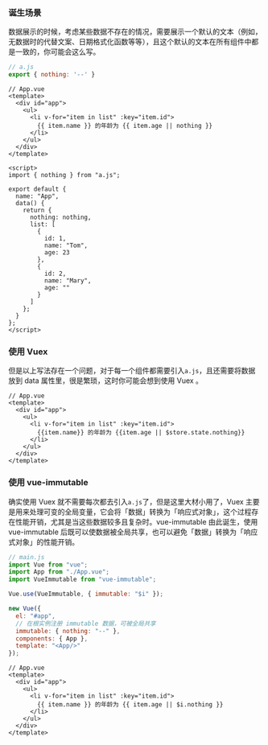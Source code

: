 ### 诞生场景

数据展示的时候，考虑某些数据不存在的情况，需要展示一个默认的文本（例如，无数据时的代替文案、日期格式化函数等等），且这个默认的文本在所有组件中都是一致的，你可能会这么写。

```js
// a.js
export { nothing: '--' }
```

```vue
// App.vue
<template>
  <div id="app">
    <ul>
      <li v-for="item in list" :key="item.id">
        {{ item.name }} 的年龄为 {{ item.age || nothing }}
      </li>
    </ul>
  </div>
</template>

<script>
import { nothing } from "a.js";

export default {
  name: "App",
  data() {
    return {
      nothing: nothing,
      list: [
        {
          id: 1,
          name: "Tom",
          age: 23
        },
        {
          id: 2,
          name: "Mary",
          age: ""
        }
      ]
    };
  }
};
</script>
```

### 使用 Vuex
但是以上写法存在一个问题，对于每一个组件都需要引入`a.js`，且还需要将数据放到 data 属性里，很是繁琐，这时你可能会想到使用 Vuex
。

```
// App.vue
<template>
  <div id="app">
    <ul>
      <li v-for="item in list" :key="item.id">
        {{item.name}} 的年龄为 {{item.age || $store.state.nothing}}
      </li>
    </ul>
  </div>
</template>
```

### 使用 vue-immutable
确实使用 Vuex 就不需要每次都去引入`a.js`了，但是这里大材小用了，Vuex 主要是用来处理可变的全局变量，它会将「数据」转换为「响应式对象」，这个过程存在性能开销，尤其是当这些数据较多且复杂时。vue-immutable 由此诞生，使用 vue-immutable 后既可以使数据被全局共享，也可以避免「数据」转换为「响应式对象」的性能开销。

```js
// main.js
import Vue from "vue";
import App from "./App.vue";
import VueImmutable from "vue-immutable";

Vue.use(VueImmutable, { immutable: "$i" });

new Vue({
  el: "#app",
  // 在根实例注册 immutable 数据，可被全局共享
  immutable: { nothing: "--" },
  components: { App },
  template: "<App/>"
});
```

```vue
// App.vue
<template>
  <div id="app">
    <ul>
      <li v-for="item in list" :key="item.id">
        {{ item.name }} 的年龄为 {{ item.age || $i.nothing }}
      </li>
    </ul>
  </div>
</template>
```
